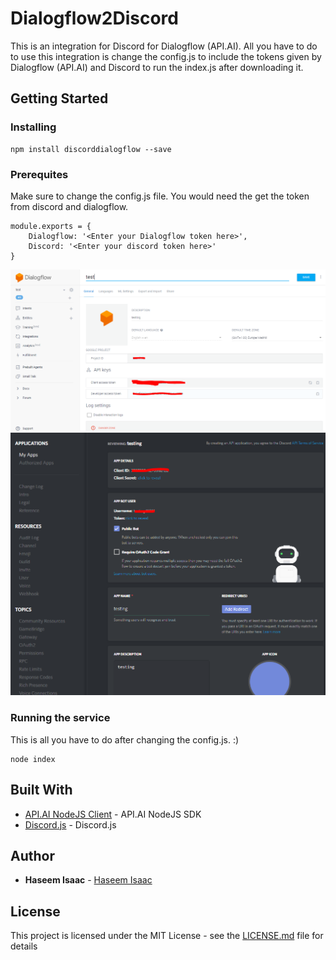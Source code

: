 # Dialogflow2Discord

This is an integration for Discord for Dialogflow (API.AI). 
All you have to do to use this integration is change the config.js to include the tokens given by Dialogflow (API.AI) and Discord to run the index.js after downloading it.


## Getting Started

### Installing
```
npm install discorddialogflow --save
```

### Prerequites
Make sure to change the config.js file. You would need the get the token from discord and dialogflow.
```
module.exports = {
	Dialogflow: '<Enter your Dialogflow token here>',
	Discord: '<Enter your discord token here>'
}
```
![Dialogflow](Dialogflow.PNG)
![Discord](Discord.PNG)

### Running the service
This is all you have to do after changing the config.js. :)
```
node index
```

## Built With

* [API.AI NodeJS Client](https://github.com/dialogflow/dialogflow-nodejs-client) - API.AI NodeJS SDK
* [Discord.js](https://discord.js.org/) - Discord.js

## Author
* **Haseem Isaac** - [Haseem Isaac](https://github.com/haseemisaac)

## License

This project is licensed under the MIT License - see the [LICENSE.md](LICENSE.md) file for details

